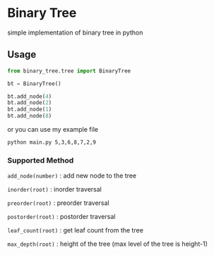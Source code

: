 # Binary Tree
simple implementation of binary tree in python

## Usage

```python
from binary_tree.tree import BinaryTree

bt = BinaryTree()

bt.add_node(4)
bt.add_node(2)
bt.add_node(1)
bt.add_node(8)
```
or you can use my example file

```bash
python main.py 5,3,6,8,7,2,9
```

### Supported Method
`add_node(number)` : add new node to the tree

`inorder(root)` : inorder traversal 

`preorder(root)` : preorder traversal 

`postorder(root)` : postorder traversal 

`leaf_count(root)` : get leaf count from the tree 

`max_depth(root)` : height of the tree (max level of the tree is height-1)



